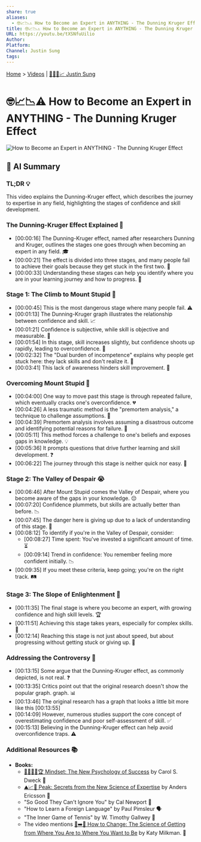 ```yaml
---
share: true
aliases:
  - 🤓📈📉⚠️ How to Become an Expert in ANYTHING - The Dunning Kruger Effect
title: 🤓📈📉⚠️ How to Become an Expert in ANYTHING - The Dunning Kruger Effect
URL: https://youtu.be/tXSNfuUilio
Author: 
Platform: 
Channel: Justin Sung
tags: 
---
```

[Home](../index.md) > [Videos](./index.md) | [🧠👨‍🎓📈 Justin Sung](../people/justin-sung.md)  
# 🤓📈📉⚠️ How to Become an Expert in ANYTHING - The Dunning Kruger Effect  
![How to Become an Expert in ANYTHING - The Dunning Kruger Effect](https://youtu.be/tXSNfuUilio)  
  
## 🤖 AI Summary  
### TL;DR 💡  
This video explains the Dunning-Kruger effect, which describes the journey to expertise in any field, highlighting the stages of confidence and skill development.  
  
### The Dunning-Kruger Effect Explained 🧠  
* [00:00:16] The Dunning-Kruger effect, named after researchers Dunning and Kruger, outlines the stages one goes through when becoming an expert in any field. 🎓  
* [00:00:21] The effect is divided into three stages, and many people fail to achieve their goals because they get stuck in the first two. 🚧  
* [00:00:33] Understanding these stages can help you identify where you are in your learning journey and how to progress. 🚀  
  
### Stage 1: The Climb to Mount Stupid 🧗  
* [00:00:45] This is the most dangerous stage where many people fail. ⚠️  
* [00:01:13] The Dunning-Kruger graph illustrates the relationship between confidence and skill. 📈  
* [00:01:21] Confidence is subjective, while skill is objective and measurable. 🎯  
* [00:01:54] In this stage, skill increases slightly, but confidence shoots up rapidly, leading to overconfidence. 🌠  
* [00:02:32] The "Dual burden of incompetence" explains why people get stuck here: they lack skills and don't realize it. 🤷  
* [00:03:41] This lack of awareness hinders skill improvement. 🚫  
  
### Overcoming Mount Stupid 💪  
* [00:04:00] One way to move past this stage is through repeated failure, which eventually cracks one's overconfidence. 💔  
* [00:04:26] A less traumatic method is the "premortem analysis," a technique to challenge assumptions. 🤔  
* [00:04:39] Premortem analysis involves assuming a disastrous outcome and identifying potential reasons for failure. 📝  
* [00:05:11] This method forces a challenge to one's beliefs and exposes gaps in knowledge. 💡  
* [00:05:36] It prompts questions that drive further learning and skill development. ❓  
* [00:06:22] The journey through this stage is neither quick nor easy. 🐌  
  
### Stage 2: The Valley of Despair 😭  
* [00:06:46] After Mount Stupid comes the Valley of Despair, where you become aware of the gaps in your knowledge. 😔  
* [00:07:20] Confidence plummets, but skills are actually better than before. 📉  
* [00:07:45] The danger here is giving up due to a lack of understanding of this stage. 🛑  
* [00:08:12] To identify if you're in the Valley of Despair, consider:  
    * [00:08:27] Time spent: You've invested a significant amount of time. ⏳  
    * [00:09:14] Trend in confidence: You remember feeling more confident initially. 📉  
* [00:09:35] If you meet these criteria, keep going; you're on the right track. 🛤️  
  
### Stage 3: The Slope of Enlightenment 🌟  
* [00:11:35] The final stage is where you become an expert, with growing confidence and high skill levels. 🏆  
* [00:11:51] Achieving this stage takes years, especially for complex skills. 📅  
* [00:12:14] Reaching this stage is not just about speed, but about progressing without getting stuck or giving up. 🐢  
  
### Addressing the Controversy 🤔  
* [00:13:15] Some argue that the Dunning-Kruger effect, as commonly depicted, is not real. ❓  
* [00:13:35] Critics point out that the original research doesn't show the popular graph.  graph. 📊  
* [00:13:46] The original research has a graph that looks a little bit more like this [00:13:55]  
* [00:14:09] However, numerous studies support the core concept of overestimating confidence and poor self-assessment of skill. ✅  
* [00:15:13] Believing in the Dunning-Kruger effect can help avoid overconfidence traps. ⚠️  
  
### Additional Resources 📚  
* **Books:**  
    * [🌱🧘🏼‍♀️🏆 Mindset: The New Psychology of Success](../books/mindset.md) by Carol S. Dweck 🧠  
    * [⛰️📈🥇 Peak: Secrets from the New Science of Expertise](../books/peak.md) by Anders Ericsson 🚀  
    * "So Good They Can't Ignore You" by Cal Newport 🌟  
    * "How to Learn a Foreign Language" by Paul Pimsleur 🗣️  
    * "The Inner Game of Tennis" by W. Timothy Gallwey 🎾  
    * The video mentions [🐛➡️🦋 How to Change: The Science of Getting from Where You Are to Where You Want to Be](../books/how-to-change.md) by Katy Milkman. 🔄  
